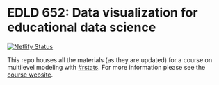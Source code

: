 # EDLD 652: Data visualization for educational data science
[![Netlify Status](https://api.netlify.com/api/v1/badges/6db04431-8e04-46e0-acce-de65e5a34e1b/deploy-status)](https://app.netlify.com/sites/mlm2-2021/deploys)


This repo houses all the materials (as they are updated) for a course on multilevel modeling with [#rstats](https://twitter.com/hashtag/rstats). For more information please see the [course website](https://mlm2-2021.netlify.app). 